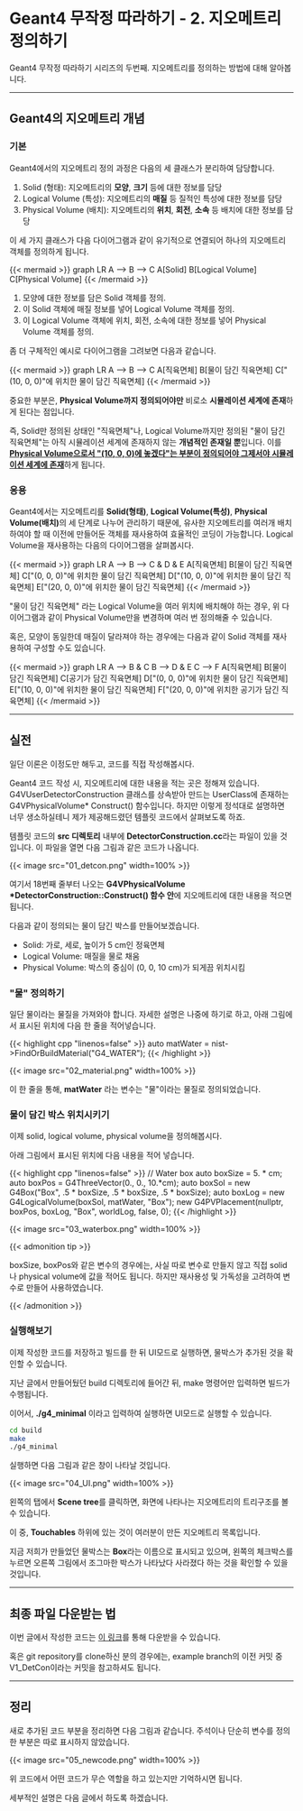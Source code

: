 # Geant4 무작정 따라하기 - 2. 지오메트리 정의하기


Geant4 무작정 따라하기 시리즈의 두번째. 지오메트리를 정의하는 방법에 대해 알아봅니다.

<!--more-->

---



## Geant4의 지오메트리 개념

### 기본

Geant4에서의 지오메트리 정의 과정은 다음의 세 클래스가 분리하여 담당합니다.

1. Solid (형태): 지오메트리의 **모양**, **크기** 등에 대한 정보를 담당
2. Logical Volume (특성): 지오메트리의 **매질** 등 질적인 특성에 대한 정보를 담당
3. Physical Volume (배치): 지오메트리의 **위치**, **회전**, **소속** 등 배치에 대한 정보를 담당

이 세 가지 클래스가 다음 다이어그램과 같이 유기적으로 연결되어 하나의 지오메트리 객체를 정의하게 됩니다.

{{< mermaid >}}
graph LR
A --> B --> C
A[Solid]
B[Logical Volume]
C[Physical Volume]
{{< /mermaid >}}

1.  모양에 대한 정보를 담은 Solid 객체를 정의.
2. 이 Solid 객체에 매질 정보를 넣어 Logical Volume 객체를 정의.
3. 이 Logical Volume 객체에 위치, 회전, 소속에 대한 정보를 넣어 Physical Volume 객체를 정의.

좀 더 구체적인 예시로 다이어그램을 그려보면 다음과 같습니다.

{{< mermaid >}}
graph LR
A --> B --> C
A[직육면체]
B[물이 담긴 직육면체]
C["(10, 0, 0)"에 위치한 물이 담긴 직육면체]
{{< /mermaid >}}

중요한 부분은, **Physical Volume까지 정의되어야만** 비로소 **시뮬레이션 세계에 존재**하게 된다는 점입니다.

즉, Solid만 정의된 상태인 "직육면체"나, Logical Volume까지만 정의된 "물이 담긴 직육면체"는 아직 시뮬레이션 세계에 존재하지 않는 **개념적인 존재일 뿐**입니다. 이를 <u>**Physical Volume으로서 "(10, 0, 0)에 놓겠다"는 부분이 정의되어야 그제서야 시뮬레이션 세계에 존재**</u>하게 됩니다.

### 응용

Geant4에서는 지오메트리를 **Solid(형태)**, **Logical Volume(특성)**, <b>Physical Volume(배치)</b>의 세 단계로 나누어 관리하기 때문에, 유사한 지오메트리를 여러개 배치하여야 할 때 이전에 만들어둔 객체를 재사용하여 효율적인 코딩이 가능합니다. Logical Volume을 재사용하는 다음의 다이어그램을 살펴봅시다.

{{< mermaid >}}
graph LR
A --> B --> C & D & E
A[직육면체]
B[물이 담긴 직육면체]
C["(0, 0, 0)"에 위치한 물이 담긴 직육면체]
D["(10, 0, 0)"에 위치한 물이 담긴 직육면체]
E["(20, 0, 0)"에 위치한 물이 담긴 직육면체]
{{< /mermaid >}}

"물이 담긴 직육면체" 라는 Logical Volume을 여러 위치에 배치해야 하는 경우, 위 다이어그램과 같이 Physical Volume만을 변경하며 여러 번 정의해줄 수 있습니다.

혹은, 모양이 동일한데 매질이 달라져야 하는 경우에는 다음과 같이 Solid 객체를 재사용하여 구성할 수도 있습니다.

{{< mermaid >}}
graph LR
A --> B & C
B --> D & E
C --> F
A[직육면체]
B[물이 담긴 직육면체]
C[공기가 담긴 직육면체]
D["(0, 0, 0)"에 위치한 물이 담긴 직육면체]
E["(10, 0, 0)"에 위치한 물이 담긴 직육면체]
F["(20, 0, 0)"에 위치한 공기가 담긴 직육면체]
{{< /mermaid >}}

---

## 실전

일단 이론은 이정도만 해두고, 코드를 직접 작성해봅시다.

Geant4 코드 작성 시, 지오메트리에 대한 내용을 적는 곳은 정해져 있습니다. G4VUserDetectorConstruction 클래스를 상속받아 만드는 UserClass에 존재하는 G4VPhysicalVolume* Construct() 함수입니다. 하지만 이렇게 정석대로 설명하면 너무 생소하실테니 제가 제공해드렸던 템플릿 코드에서 살펴보도록 하죠.

템플릿 코드의 **src 디렉토리** 내부에 <b>DetectorConstruction.cc</b>라는 파일이 있을 것입니다. 이 파일을 열면 다음 그림과 같은 코드가 나옵니다.

{{< image src="01_detcon.png" width=100% >}}

여기서 18번째 줄부터 나오는 <b>G4VPhysicalVolume *DetectorConstruction::Construct() 함수 안</b>에 지오메트리에 대한 내용을 적으면 됩니다.

다음과 같이 정의되는 물이 담긴 박스를 만들어보겠습니다.

- Solid: 가로, 세로, 높이가 5 cm인 정육면체
- Logical Volume: 매질을 물로 채움
- Physical Volume: 박스의 중심이 (0, 0, 10 cm)가 되게끔 위치시킴

### "물" 정의하기

일단 물이라는 물질을 가져와야 합니다. 자세한 설명은 나중에 하기로 하고, 아래 그림에서 표시된 위치에 다음 한 줄을 적어넣습니다.

{{< highlight cpp "linenos=false" >}}
auto matWater = nist->FindOrBuildMaterial("G4_WATER");
{{< /highlight >}}

{{< image src="02_material.png" width=100% >}}

이 한 줄을 통해, **matWater** 라는 변수는 "물"이라는 물질로 정의되었습니다.

### 물이 담긴 박스 위치시키기

이제 solid, logical volume, physical volume을 정의해봅시다.

아래 그림에서 표시된 위치에 다음 내용을 적어 넣습니다.

{{< highlight cpp "linenos=false" >}}
// Water box
auto boxSize = 5. * cm;
auto boxPos = G4ThreeVector(0., 0., 10.*cm);
auto boxSol = new G4Box("Box", .5 * boxSize, .5 * boxSize, .5 * boxSize);
auto boxLog = new G4LogicalVolume(boxSol, matWater, "Box");
new G4PVPlacement(nullptr, boxPos, boxLog, "Box", worldLog, false, 0);
{{< /highlight >}}

{{< image src="03_waterbox.png" width=100% >}}

{{< admonition tip >}}

boxSize, boxPos와 같은 변수의 경우에는, 사실 따로 변수로 만들지 않고 직접 solid나 physical volume에 값을 적어도 됩니다. 하지만 재사용성 및 가독성을 고려하여 변수로 만들어 사용하였습니다.

{{< /admonition >}}

### 실행해보기

이제 작성한 코드를 저장하고 빌드를 한 뒤 UI모드로 실행하면, 물박스가 추가된 것을 확인할 수 있습니다.

지난 글에서 만들어뒀던 build 디렉토리에 들어간 뒤, make 명령어만 입력하면 빌드가 수행됩니다.

이어서, <b>./g4_minimal</b> 이라고 입력하여 실행하면 UI모드로 실행할 수 있습니다.

```bash
cd build
make
./g4_minimal
```

실행하면 다음 그림과 같은 창이 나타날 것입니다.

{{< image src="04_UI.png" width=100% >}}

왼쪽의 탭에서 **Scene tree**를 클릭하면, 화면에 나타나는 지오메트리의 트리구조를 볼 수 있습니다.

이 중, **Touchables** 하위에 있는 것이 여러분이 만든 지오메트리 목록입니다.

지금 저희가 만들었던 물박스는 **Box**라는 이름으로 표시되고 있으며, 왼쪽의 체크박스를 누르면 오른쪽 그림에서 조그마한 박스가 나타났다 사라졌다 하는 것을 확인할 수 있을 것입니다.

---

## 최종 파일 다운받는 법

이번 글에서 작성한 코드는 [이 링크](https://github.com/evandde/g4_minimal/archive/ecef9c37af224cd65b866557f825508a71043e11.zip)를 통해 다운받을 수 있습니다.

혹은 git repository를 clone하신 분의 경우에는, example branch의 이전 커밋 중 V1_DetCon이라는 커밋을 참고하셔도 됩니다.

---

## 정리

새로 추가된 코드 부분을 정리하면 다음 그림과 같습니다. 주석이나 단순히 변수를 정의한 부분은 따로 표시하지 않았습니다.

{{< image src="05_newcode.png" width=100% >}}

위 코드에서 어떤 코드가 무슨 역할을 하고 있는지만 기억하시면 됩니다.

세부적인 설명은 다음 글에서 하도록 하겠습니다.
